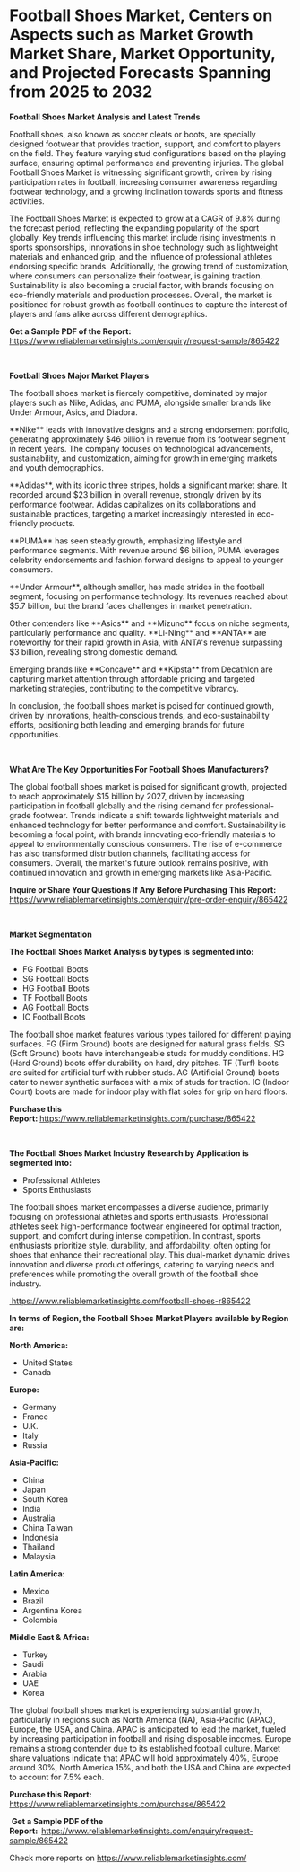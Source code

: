 <p><h1>Football Shoes Market, Centers on Aspects such as Market Growth Market Share, Market Opportunity, and Projected Forecasts Spanning from 2025 to 2032</h1></p><p><strong>Football Shoes Market Analysis and Latest Trends</strong></p>
<p><p>Football shoes, also known as soccer cleats or boots, are specially designed footwear that provides traction, support, and comfort to players on the field. They feature varying stud configurations based on the playing surface, ensuring optimal performance and preventing injuries. The global Football Shoes Market is witnessing significant growth, driven by rising participation rates in football, increasing consumer awareness regarding footwear technology, and a growing inclination towards sports and fitness activities. </p><p>The Football Shoes Market is expected to grow at a CAGR of 9.8% during the forecast period, reflecting the expanding popularity of the sport globally. Key trends influencing this market include rising investments in sports sponsorships, innovations in shoe technology such as lightweight materials and enhanced grip, and the influence of professional athletes endorsing specific brands. Additionally, the growing trend of customization, where consumers can personalize their footwear, is gaining traction. Sustainability is also becoming a crucial factor, with brands focusing on eco-friendly materials and production processes. Overall, the market is positioned for robust growth as football continues to capture the interest of players and fans alike across different demographics.</p></p>
<p><strong>Get a Sample PDF of the Report:&nbsp;</strong> <a href="https://www.reliablemarketinsights.com/enquiry/request-sample/865422?utm_campaign=1948&utm_medium=2&utm_source=Github&utm_content=ia&utm_term=08022025&utm_id=football-shoes">https://www.reliablemarketinsights.com/enquiry/request-sample/865422</a></p>
<p>&nbsp;</p>
<p><strong>Football Shoes Major Market Players</strong></p>
<p><p>The football shoes market is fiercely competitive, dominated by major players such as Nike, Adidas, and PUMA, alongside smaller brands like Under Armour, Asics, and Diadora. </p><p>**Nike** leads with innovative designs and a strong endorsement portfolio, generating approximately $46 billion in revenue from its footwear segment in recent years. The company focuses on technological advancements, sustainability, and customization, aiming for growth in emerging markets and youth demographics.</p><p>**Adidas**, with its iconic three stripes, holds a significant market share. It recorded around $23 billion in overall revenue, strongly driven by its performance footwear. Adidas capitalizes on its collaborations and sustainable practices, targeting a market increasingly interested in eco-friendly products. </p><p>**PUMA** has seen steady growth, emphasizing lifestyle and performance segments. With revenue around $6 billion, PUMA leverages celebrity endorsements and fashion forward designs to appeal to younger consumers. </p><p>**Under Armour**, although smaller, has made strides in the football segment, focusing on performance technology. Its revenues reached about $5.7 billion, but the brand faces challenges in market penetration.</p><p>Other contenders like **Asics** and **Mizuno** focus on niche segments, particularly performance and quality. **Li-Ning** and **ANTA** are noteworthy for their rapid growth in Asia, with ANTA's revenue surpassing $3 billion, revealing strong domestic demand.</p><p>Emerging brands like **Concave** and **Kipsta** from Decathlon are capturing market attention through affordable pricing and targeted marketing strategies, contributing to the competitive vibrancy. </p><p>In conclusion, the football shoes market is poised for continued growth, driven by innovations, health-conscious trends, and eco-sustainability efforts, positioning both leading and emerging brands for future opportunities.</p></p>
<p>&nbsp;</p>
<p><strong>What Are The Key Opportunities For Football Shoes Manufacturers?</strong></p>
<p><p>The global football shoes market is poised for significant growth, projected to reach approximately $15 billion by 2027, driven by increasing participation in football globally and the rising demand for professional-grade footwear. Trends indicate a shift towards lightweight materials and enhanced technology for better performance and comfort. Sustainability is becoming a focal point, with brands innovating eco-friendly materials to appeal to environmentally conscious consumers. The rise of e-commerce has also transformed distribution channels, facilitating access for consumers. Overall, the market's future outlook remains positive, with continued innovation and growth in emerging markets like Asia-Pacific.</p></p>
<p><strong>Inquire or Share Your Questions If Any Before Purchasing This Report:</strong> <a href="https://www.reliablemarketinsights.com/enquiry/pre-order-enquiry/865422?utm_campaign=1948&utm_medium=2&utm_source=Github&utm_content=ia&utm_term=08022025&utm_id=football-shoes">https://www.reliablemarketinsights.com/enquiry/pre-order-enquiry/865422</a></p>
<p>&nbsp;</p>
<p><strong>Market Segmentation</strong></p>
<p><strong>The Football Shoes Market Analysis by types is segmented into:</strong></p>
<p><ul><li>FG Football Boots</li><li>SG Football Boots</li><li>HG Football Boots</li><li>TF Football Boots</li><li>AG Football Boots</li><li>IC Football Boots</li></ul></p>
<p><p>The football shoe market features various types tailored for different playing surfaces. FG (Firm Ground) boots are designed for natural grass fields. SG (Soft Ground) boots have interchangeable studs for muddy conditions. HG (Hard Ground) boots offer durability on hard, dry pitches. TF (Turf) boots are suited for artificial turf with rubber studs. AG (Artificial Ground) boots cater to newer synthetic surfaces with a mix of studs for traction. IC (Indoor Court) boots are made for indoor play with flat soles for grip on hard floors.</p></p>
<p><strong>Purchase this Report:&nbsp;</strong><a href="https://www.reliablemarketinsights.com/purchase/865422?utm_campaign=1948&utm_medium=2&utm_source=Github&utm_content=ia&utm_term=08022025&utm_id=football-shoes">https://www.reliablemarketinsights.com/purchase/865422</a></p>
<p>&nbsp;</p>
<p><strong>The Football Shoes Market Industry Research by Application is segmented into:</strong></p>
<p><ul><li>Professional Athletes</li><li>Sports Enthusiasts</li></ul></p>
<p><p>The football shoes market encompasses a diverse audience, primarily focusing on professional athletes and sports enthusiasts. Professional athletes seek high-performance footwear engineered for optimal traction, support, and comfort during intense competition. In contrast, sports enthusiasts prioritize style, durability, and affordability, often opting for shoes that enhance their recreational play. This dual-market dynamic drives innovation and diverse product offerings, catering to varying needs and preferences while promoting the overall growth of the football shoe industry.</p></p>
<p><a href="https://www.reliablemarketinsights.com/football-shoes-r865422?utm_campaign=1948&utm_medium=2&utm_source=Github&utm_content=ia&utm_term=08022025&utm_id=football-shoes">&nbsp;https://www.reliablemarketinsights.com/football-shoes-r865422</a></p>
<p><strong>In terms of Region, the Football Shoes Market Players available by Region are:</strong></p>
<p>
    <p> <strong> North America: </strong>
        <ul>
            <li>United States</li>
            <li>Canada</li>
        </ul>
        </p> 
    <p> <strong> Europe: </strong>
        <ul>
            <li>Germany</li>
            <li>France</li>
            <li>U.K.</li>
            <li>Italy</li>
            <li>Russia</li>
        </ul>
        </p> 
    <p> <strong> Asia-Pacific: </strong>
        <ul>
            <li>China</li>
            <li>Japan</li>
            <li>South Korea</li>
            <li>India</li>
            <li>Australia</li>
            <li>China Taiwan</li>
            <li>Indonesia</li>
            <li>Thailand</li>
            <li>Malaysia</li>
        </ul>
        </p> 
    <p> <strong> Latin America: </strong>
        <ul>
            <li>Mexico</li>
            <li>Brazil</li>
            <li>Argentina Korea</li>
            <li>Colombia</li>
        </ul>
        </p> 
    <p> <strong> Middle East & Africa: </strong>
        <ul>
            <li>Turkey</li>
            <li>Saudi</li>
            <li>Arabia</li>
            <li>UAE</li>
            <li>Korea</li>
        </ul>
    </p>
    </p>
<p><p>The global football shoes market is experiencing substantial growth, particularly in regions such as North America (NA), Asia-Pacific (APAC), Europe, the USA, and China. APAC is anticipated to lead the market, fueled by increasing participation in football and rising disposable incomes. Europe remains a strong contender due to its established football culture. Market share valuations indicate that APAC will hold approximately 40%, Europe around 30%, North America 15%, and both the USA and China are expected to account for 7.5% each.</p></p>
<p><strong>Purchase this Report: </strong><a href="https://www.reliablemarketinsights.com/purchase/865422?utm_campaign=1948&utm_medium=2&utm_source=Github&utm_content=ia&utm_term=08022025&utm_id=football-shoes">https://www.reliablemarketinsights.com/purchase/865422</a></p>
<p>&nbsp;<strong>Get a Sample PDF of the Report:&nbsp;&nbsp;</strong><a href="https://www.reliablemarketinsights.com/enquiry/request-sample/865422?utm_campaign=1948&utm_medium=2&utm_source=Github&utm_content=ia&utm_term=08022025&utm_id=football-shoes">https://www.reliablemarketinsights.com/enquiry/request-sample/865422</a></p>
<p><strong></strong></p>
<p>Check more reports on <a href="https://www.reliablemarketinsights.com/?utm_campaign=1948&utm_medium=2&utm_source=Github&utm_content=ia&utm_term=08022025&utm_id=football-shoes">https://www.reliablemarketinsights.com/</a></p>